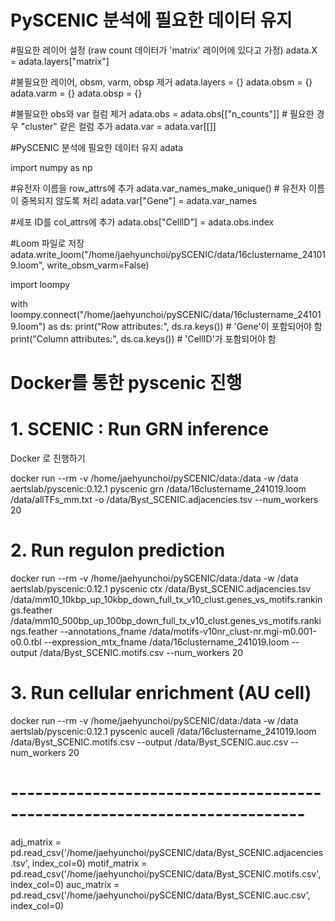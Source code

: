 
# PySCENIC 분석에 필요한 데이터 유지

#필요한 레이어 설정 (raw count 데이터가 'matrix' 레이어에 있다고 가정)
adata.X = adata.layers["matrix"]

#불필요한 레이어, obsm, varm, obsp 제거
adata.layers = {}
adata.obsm = {}
adata.varm = {}
adata.obsp = {}

#불필요한 obs와 var 컬럼 제거
adata.obs = adata.obs[["n_counts"]]  # 필요한 경우 "cluster" 같은 컬럼 추가
adata.var = adata.var[[]]

#PySCENIC 분석에 필요한 데이터 유지
adata

import numpy as np

#유전자 이름을 row_attrs에 추가
adata.var_names_make_unique()  # 유전자 이름이 중복되지 않도록 처리
adata.var["Gene"] = adata.var_names

#세포 ID를 col_attrs에 추가
adata.obs["CellID"] = adata.obs.index

#Loom 파일로 저장
adata.write_loom("/home/jaehyunchoi/pySCENIC/data/16clustername_241019.loom", write_obsm_varm=False)

import loompy

with loompy.connect("/home/jaehyunchoi/pySCENIC/data/16clustername_241019.loom") as ds:
    print("Row attributes:", ds.ra.keys())  # 'Gene'이 포함되어야 함
    print("Column attributes:", ds.ca.keys())  # 'CellID'가 포함되어야 함


# Docker를 통한 pyscenic 진행
# 1. SCENIC : Run GRN inference
Docker 로 진행하기

docker run --rm -v /home/jaehyunchoi/pySCENIC/data:/data -w /data aertslab/pyscenic:0.12.1
pyscenic grn /data/16clustername_241019.loom
/data/allTFs_mm.txt
-o /data/Byst_SCENIC.adjacencies.tsv
--num_workers 20

# 2. Run regulon prediction
docker run --rm -v /home/jaehyunchoi/pySCENIC/data:/data -w /data aertslab/pyscenic:0.12.1
pyscenic ctx /data/Byst_SCENIC.adjacencies.tsv
/data/mm10_10kbp_up_10kbp_down_full_tx_v10_clust.genes_vs_motifs.rankings.feather
/data/mm10_500bp_up_100bp_down_full_tx_v10_clust.genes_vs_motifs.rankings.feather
--annotations_fname /data/motifs-v10nr_clust-nr.mgi-m0.001-o0.0.tbl
--expression_mtx_fname /data/16clustername_241019.loom
--output /data/Byst_SCENIC.motifs.csv
--num_workers 20

# 3. Run cellular enrichment (AU cell)
docker run --rm -v /home/jaehyunchoi/pySCENIC/data:/data -w /data aertslab/pyscenic:0.12.1
pyscenic aucell /data/16clustername_241019.loom
/data/Byst_SCENIC.motifs.csv
--output /data/Byst_SCENIC.auc.csv
--num_workers 20

# -------------------------------------------------------------------------- #

adj_matrix = pd.read_csv('/home/jaehyunchoi/pySCENIC/data/Byst_SCENIC.adjacencies.tsv', index_col=0)
motif_matrix = pd.read_csv('/home/jaehyunchoi/pySCENIC/data/Byst_SCENIC.motifs.csv', index_col=0)
auc_matrix = pd.read_csv('/home/jaehyunchoi/pySCENIC/data/Byst_SCENIC.auc.csv', index_col=0)
